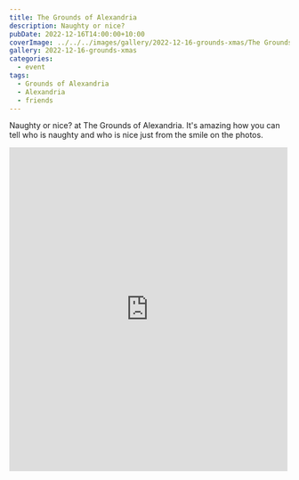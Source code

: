```yaml
---
title: The Grounds of Alexandria
description: Naughty or nice?
pubDate: 2022-12-16T14:00:00+10:00
coverImage: ../../../images/gallery/2022-12-16-grounds-xmas/The Grounds Xmas.jpeg
gallery: 2022-12-16-grounds-xmas
categories:
  - event
tags:
  - Grounds of Alexandria
  - Alexandria
  - friends
---
```


Naughty or nice? at The Grounds of Alexandria. It's amazing how you can tell who is naughty and who is nice just from the smile on the photos.

<iframe src="https://www.facebook.com/plugins/post.php?href=https%3A%2F%2Fwww.facebook.com%2Fchris1.tham%2Fposts%2Fpfbid0LpKwKbZiVWfxGQ3EcFUX3syoQdssoVhrd6VNrExJidc6dhkqjoMXJV31xBhsAR36l&show_text=true&width=500" width="500" height="582" style="border:none;overflow:hidden" scrolling="no" frameborder="0" allowfullscreen="true" allow="autoplay; clipboard-write; encrypted-media; picture-in-picture; web-share"></iframe>
